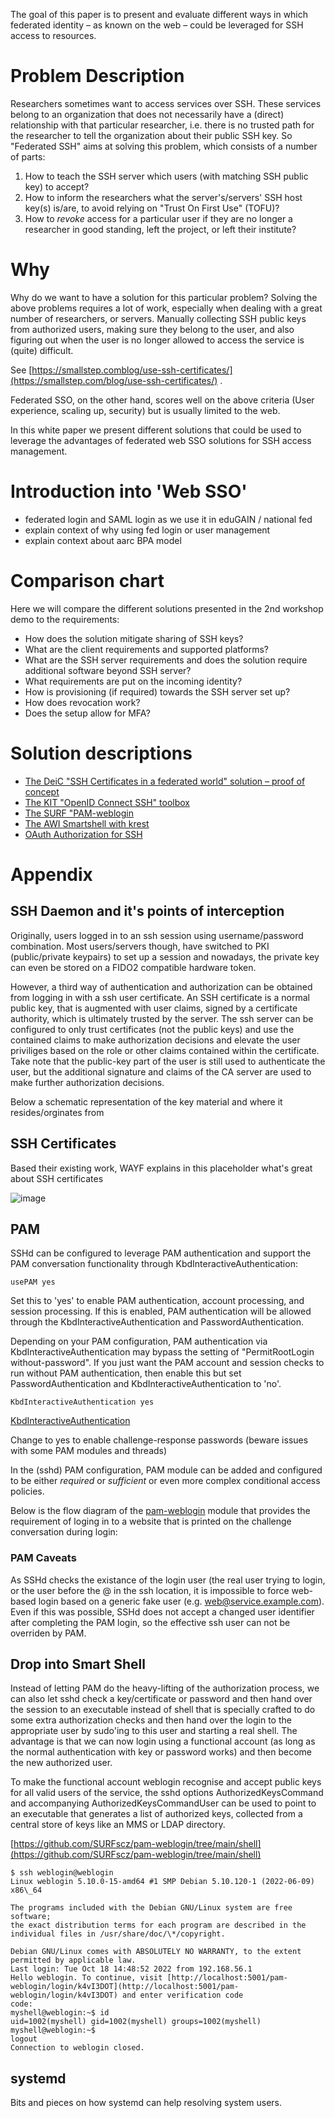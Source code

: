 The goal of this paper is to present and evaluate different ways in which federated identity – as known on the web – could be leveraged for SSH access to resources.



Problem Description
===================

Researchers sometimes want to access services over SSH. These services belong to an organization that does not necessarily have a (direct) relationship with that particular researcher, i.e. there is no trusted path for the researcher to tell the organization about their public SSH key. So "Federated SSH" aims at solving this problem, which consists of a number of parts:

1.  How to teach the SSH server which users (with matching SSH public key) to accept?
2.  How to inform the researchers what the server's/servers' SSH host key(s) is/are, to avoid relying on "Trust On First Use" (TOFU)?
3.  How to _revoke_ access for a particular user if they are no longer a researcher in good standing, left the project, or left their institute?

Why
===

Why do we want to have a solution for this particular problem? Solving the above problems requires a lot of work, especially when dealing with a great number of researchers, or servers. Manually collecting SSH public keys from authorized users, making sure they belong to the user, and also figuring out when the user is no longer allowed to access the service is (quite) difficult.

See [https://smallstep.comblog/use-ssh-certificates/](https://smallstep.com/blog/use-ssh-certificates/) .

Federated SSO, on the other hand, scores well on the above criteria (User experience, scaling up, security) but is usually limited to the web.

In this white paper we present different solutions that could be used to leverage the advantages of federated web SSO solutions for SSH access management.



Introduction into 'Web SSO'
===========================

*   federated login and SAML login as we use it in eduGAIN / national fed
*   explain context of why using fed login or user management
*   explain context about aarc BPA model

Comparison chart
================

Here we will compare the different solutions presented in the 2nd workshop demo to the requirements:

* How does the solution mitigate sharing of SSH keys?
* What are the client requirements and supported platforms?
* What are the SSH server requirements and does the solution require additional software beyond SSH server?
* What requirements are put on the incoming identity?
* How is provisioning (if required) towards the SSH server set up?
* How does revocation work?
* Does the setup allow for MFA?

Solution descriptions
=====================

- [The DeiC "SSH Certificates in a federated world" solution – proof of concept](deic-ssh-certificates.md)
- [The KIT "OpenID Connect SSH" toolbox](ssh-oidc-kit.md)
- [The SURF "PAM-weblogin](surf-pam-weblogin.md)
- [The AWI Smartshell with krest](awi-smartshell.md)
- [OAuth Authorization for SSH](https://github.com/XSEDE/oauth-ssh/)



Appendix
======================================

SSH Daemon and it's points of interception
------------------------------------------

Originally, users logged in to an ssh session using username/password combination. Most users/servers though, have switched to PKI (public/private keypairs) to set up a session and nowadays, the private key can even be stored on a FIDO2 compatible hardware token.

However, a third way of authentication and authorization can be obtained from logging in with a ssh user certificate. An SSH certificate is a normal public key, that is augmented with user claims, signed by a certificate authority, which is ultimately trusted by the server. The ssh server can be configured to only trust certificates (not the public keys) and use the contained claims to make authorization decisions and elevate the user priviliges based on the role or other claims contained within the certificate. Take note that the public-key part of the user is still used to authenticate the user, but the additional signature and claims of the CA server are used to make further authorization decisions.

Below a schematic representation of the key material and where it resides/orginates from


SSH Certificates
----------------

Based their existing work, WAYF explains in this placeholder what's great about SSH certificates

![image](https://user-images.githubusercontent.com/1901782/203533666-ae8fb14e-9ae5-42f1-ad6e-ec49e571bb06.png)

PAM
---

SSHd can be configured to leverage PAM authentication and support the PAM conversation functionality through KbdInteractiveAuthentication:
```
usePAM yes
```
Set this to 'yes' to enable PAM authentication, account processing, and session processing. If this is enabled, PAM authentication will be allowed through the KbdInteractiveAuthentication and PasswordAuthentication.

Depending on your PAM configuration, PAM authentication via KbdInteractiveAuthentication may bypass the setting of "PermitRootLogin without-password". If you just want the PAM account and session checks to run without PAM authentication, then enable this but set PasswordAuthentication and KbdInteractiveAuthentication to 'no'.
```
KbdInteractiveAuthentication yes
```
[KbdInteractiveAuthentication](https://www.rfc-editor.org/rfc/rfc4256)

Change to yes to enable challenge-response passwords (beware issues with some PAM modules and threads)

In the (sshd) PAM configuration, PAM module can be added and configured to be either _required_ or _sufficient_ or even more complex conditional access policies.

Below is the flow diagram of the [pam-weblogin](https://github.com/SURFscz/pam-weblogin/) module that provides the requirement of loging in to a website that is printed on the challenge conversation during login:


### PAM Caveats

As SSHd checks the existance of the login user (the real user trying to login, or the user before the @ in the ssh location, it is impossible to force web-based login based on a generic fake user (e.g. web@service.example.com). Even if this was possible, SSHd does not accept a changed user identifier after completing the PAM login, so the effective ssh user can not be overriden by PAM.

Drop into Smart Shell
---------------------

Instead of letting PAM do the heavy-lifting of the authorization process, we can also let sshd check a key/certificate or password and then hand over the session to an executable instead of shell that is specially crafted to do some extra authorization checks and then hand over the login to the appropriate user by sudo'ing to this user and starting a real shell. The advantage is that we can now login using a functional account (as long as the normal authentication with key or password works) and then become the new authorized user.

To make the functional account weblogin recognise and accept public keys for all valid users of the service, the sshd options AuthorizedKeysCommand and accompanying AuthorizedKeysCommandUser can be used to point to an executable that generates a list of authorized keys, collected from a central store of keys like an MMS or LDAP directory.

[https://github.com/SURFscz/pam-weblogin/tree/main/shell](https://github.com/SURFscz/pam-weblogin/tree/main/shell)
```
$ ssh weblogin@weblogin
Linux weblogin 5.10.0-15-amd64 #1 SMP Debian 5.10.120-1 (2022-06-09) x86\_64

The programs included with the Debian GNU/Linux system are free software;
the exact distribution terms for each program are described in the
individual files in /usr/share/doc/\*/copyright.

Debian GNU/Linux comes with ABSOLUTELY NO WARRANTY, to the extent
permitted by applicable law.
Last login: Tue Oct 18 14:48:52 2022 from 192.168.56.1
Hello weblogin. To continue, visit [http://localhost:5001/pam-weblogin/login/k4vI3DOT](http://localhost:5001/pam-weblogin/login/k4vI3DOT) and enter verification code
code:
myshell@weblogin:~$ id
uid=1002(myshell) gid=1002(myshell) groups=1002(myshell)
myshell@weblogin:~$
logout
Connection to weblogin closed.
```
systemd
-------

Bits and pieces on how systemd can help resolving system users.
